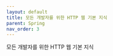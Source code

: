 ```yaml
---
layout: default
title: 모든 개발자를 위한 HTTP 웹 기본 지식
parent: Spring
nav_order: 3
---
```


모든 개발자를 위한 HTTP 웹 기본 지식